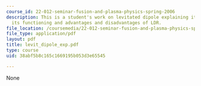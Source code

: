 ```yaml
---
course_id: 22-012-seminar-fusion-and-plasma-physics-spring-2006
description: This is a student's work on levitated dipole explaining its concept,
  its functioning and advantages and disadvantages of LDR.
file_location: /coursemedia/22-012-seminar-fusion-and-plasma-physics-spring-2006/38abf5b8c165c1669195b053d3e65545_levit_dipole_exp.pdf
file_type: application/pdf
layout: pdf
title: levit_dipole_exp.pdf
type: course
uid: 38abf5b8c165c1669195b053d3e65545

---
```

None